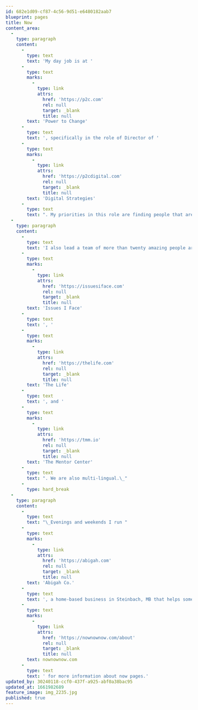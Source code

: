 ```yaml
---
id: 682e1d09-cf87-4c56-9d51-e6480182aab7
blueprint: pages
title: Now
content_area:
  -
    type: paragraph
    content:
      -
        type: text
        text: 'My day job is at '
      -
        type: text
        marks:
          -
            type: link
            attrs:
              href: 'https://p2c.com'
              rel: null
              target: _blank
              title: null
        text: 'Power to Change'
      -
        type: text
        text: ', specifically in the role of Director of '
      -
        type: text
        marks:
          -
            type: link
            attrs:
              href: 'https://p2cdigital.com'
              rel: null
              target: _blank
              title: null
        text: 'Digital Strategies'
      -
        type: text
        text: ". My priorities in this role are finding people that are interested in helping change the world get involved as staff, volunteers, through prayer or as financial donors.\_"
  -
    type: paragraph
    content:
      -
        type: text
        text: 'I also lead a team of more than twenty amazing people around North America with a core leadership team of five people spread out across Canada. We have three main web strategies that help people come closer to Jesus: '
      -
        type: text
        marks:
          -
            type: link
            attrs:
              href: 'https://issuesiface.com'
              rel: null
              target: _blank
              title: null
        text: 'Issues I Face'
      -
        type: text
        text: ', '
      -
        type: text
        marks:
          -
            type: link
            attrs:
              href: 'https://thelife.com'
              rel: null
              target: _blank
              title: null
        text: 'The Life'
      -
        type: text
        text: ', and '
      -
        type: text
        marks:
          -
            type: link
            attrs:
              href: 'https://tmm.io'
              rel: null
              target: _blank
              title: null
        text: 'The Mentor Center'
      -
        type: text
        text: ". We are also multi-lingual.\_"
      -
        type: hard_break
  -
    type: paragraph
    content:
      -
        type: text
        text: "\_Evenings and weekends I run "
      -
        type: text
        marks:
          -
            type: link
            attrs:
              href: 'https://abigah.com'
              rel: null
              target: _blank
              title: null
        text: 'Abigah Co.'
      -
        type: text
        text: ', a home-based business in Steinbach, MB that helps some of the coolest companies with their web strategies. See '
      -
        type: text
        marks:
          -
            type: link
            attrs:
              href: 'https://nownownow.com/about'
              rel: null
              target: _blank
              title: null
        text: nownownow.com
      -
        type: text
        text: ' for more information about now pages.'
updated_by: 30240118-ccf0-437f-a925-abf0a38bac95
updated_at: 1661982689
feature_image: img_2235.jpg
published: true
---
```

